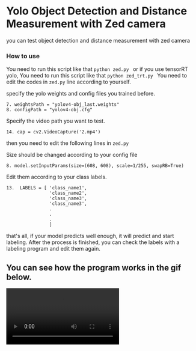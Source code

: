 # Yolo Object Detection and Distance Measurement with Zed camera

you can test object detection and distance measurement with zed camera


### How to use 

You need to run this script like that `python zed.py `
or if you use tensorRT yolo, You need to run this script like that `python zed_trt.py `
You need to edit the codes in `zed.py` line according to yourself.

specify the yolo weights and config files you trained before.
~~~~~~~~~~~~
7. weightsPath = "yolov4-obj_last.weights"
8. configPath = "yolov4-obj.cfg"
~~~~~~~~~~~~~~~~~~~~~~~~~~~~

Specify the video path you want to test.

~~~~~~~~~~
14. cap = cv2.VideoCapture('2.mp4')
~~~~~~~~~~~~~~~~~~~~~~~~~~~~~~

then you need to edit the following lines in `zed.py` 

Size should be changed according to your config file
~~~~~~
8. model.setInputParams(size=(608, 608), scale=1/255, swapRB=True)
~~~~~~~~~~~~~~~~~~~~
Edit them according to your class labels.
~~~~~~~~~~~~
13.  LABELS = [ 'class_name1',
                'class_name2',
                'class_name3',
                'class_name3',
                .
                .
                .
                ]
~~~~~~~~~~~~~~~~~~~~~~~~~~~~~~     
that's all, if your model predicts well enough, it will predict and start labeling.
After the process is finished, you can check the labels with a labeling program and edit them again.
## You can see how the program works in the gif below.

![into mp4](https://github.com/MehmetOKUYAR/Zed_Yolo_distance_measurement/blob/master/intro.mp4)

